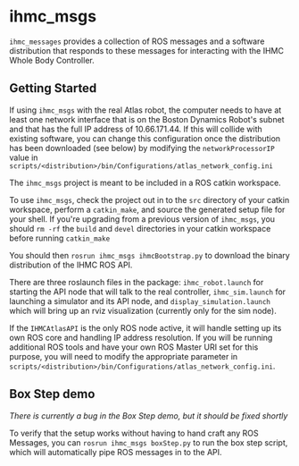 # ihmc_msgs

`ihmc_messages` provides a collection of ROS messages and a software distribution that responds to these messages for interacting with the IHMC Whole Body Controller.

## Getting Started

If using `ihmc_msgs` with the real Atlas robot, the computer needs to have at least one network interface that is on the Boston Dynamics Robot's subnet and that has the full IP address of 10.66.171.44. If this will collide with existing software, you can change this configuration once the distribution has been downloaded (see below) by modifying the `networkProcessorIP` value in `scripts/<distribution>/bin/Configurations/atlas_network_config.ini`

The `ihmc_msgs` project is meant to be included in a ROS catkin workspace.

To use `ihmc_msgs`, check the project out in to the `src` directory of your catkin workspace, perform a `catkin_make`, and source the generated setup file for your shell.  If you're upgrading from a previous version of `ihmc_msgs`, you should `rm -rf` the `build` and `devel` directories in your catkin workspace before running `catkin_make`

You should then `rosrun ihmc_msgs ihmcBootstrap.py` to download the binary distribution of the IHMC ROS API.

There are three roslaunch files in the package: `ihmc_robot.launch` for starting the API node that will talk to the real controller, `ihmc_sim.launch` for launching a simulator and its API node, and `display_simulation.launch` which will bring up an rviz visualization (currently only for the sim node).

If the `IHMCAtlasAPI` is the only ROS node active, it will handle setting up its own ROS core and handling IP address resolution.  If you will be running additional ROS tools and have your own ROS Master URI set for this purpose, you will need to modify the appropriate parameter in `scripts/<distribution>/bin/Configurations/atlas_network_config.ini`.

## Box Step demo

 *There is currently a bug in the Box Step demo, but it should be fixed shortly*

To verify that the setup works without having to hand craft any ROS Messages, you can `rosrun ihmc_msgs boxStep.py` to run the box step script, which will automatically pipe ROS messages in to the API.